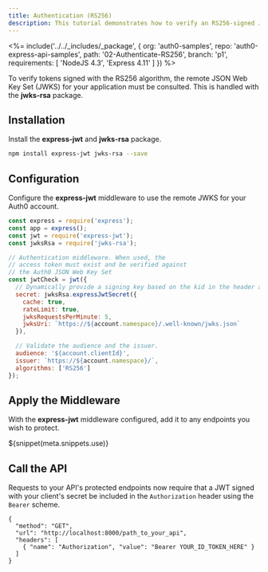 ```yaml
---
title: Authentication (RS256)
description: This tutorial demonstrates how to verify an RS256-signed JSON Web Token and protect endpoints in an Express API
---
```


<%= include('../../_includes/_package', {
  org: 'auth0-samples',
  repo: 'auth0-express-api-samples',
  path: '02-Authenticate-RS256',
  branch: 'p1',
  requirements: [
    'NodeJS 4.3',
    'Express 4.11'
  ]
}) %>

To verify tokens signed with the RS256 algorithm, the remote JSON Web Key Set (JWKS) for your application must be consulted. This is handled with the **jwks-rsa** package.

## Installation

Install the **express-jwt** and **jwks-rsa** package.

```bash
npm install express-jwt jwks-rsa --save
```

## Configuration

Configure the **express-jwt** middleware to use the remote JWKS for your Auth0 account.

```js
const express = require('express');
const app = express();
const jwt = require('express-jwt');
const jwksRsa = require('jwks-rsa');

// Authentication middleware. When used, the
// access token must exist and be verified against
// the Auth0 JSON Web Key Set
const jwtCheck = jwt({
  // Dynamically provide a signing key based on the kid in the header and the singing keys provided by the JWKS endpoint.
  secret: jwksRsa.expressJwtSecret({
    cache: true,
    rateLimit: true,
    jwksRequestsPerMinute: 5,
    jwksUri: `https://${account.namespace}/.well-known/jwks.json`
  }),

  // Validate the audience and the issuer.
  audience: '${account.clientId}',
  issuer: `https://${account.namespace}/`,
  algorithms: ['RS256']
});
```

## Apply the Middleware

With the **express-jwt** middleware configured, add it to any endpoints you wish to protect.

${snippet(meta.snippets.use)}

## Call the API

Requests to your API's protected endpoints now require that a JWT signed with your client's secret be included in the `Authorization` header using the `Bearer` scheme.

```har
{
  "method": "GET",
  "url": "http://localhost:8000/path_to_your_api",
  "headers": [
    { "name": "Authorization", "value": "Bearer YOUR_ID_TOKEN_HERE" }
  ]
}
```
